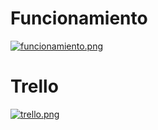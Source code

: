 # Funcionamiento
[![funcionamiento.png](https://i.postimg.cc/6Q73S55B/funcionamiento.png)](https://postimg.cc/VS8m0wCh)
# Trello
[![trello.png](https://i.postimg.cc/wjnH15gd/trello.png)](https://postimg.cc/xXGB7zXs)
